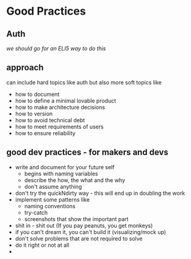 # Good Practices

## Auth

_we should go for an ELI5 way to do this_

## approach

can include hard topics like auth but also more soft topics like
* how to document
* how to define a minimal lovable product
* how to make architecture decisions
* how to version
* how to avoid technical debt
* how to meet requirements of users
* how to ensure reliability

## good dev practices - for makers and devs

* write and document for your future self
  * begins with naming variables
  * describe the how, the what and the why
  * don't assume anything
* don't try the quickNdirty way - this will end up in doubling the work
* implement some patterns like
  * naming conventions
  * try-catch
  * screenshots that show the important part
* shit in - shit out (If you pay peanuts, you get monkeys)
* if you can't dream it, you can't build it (visualizing/mock up)
* don't solve problems that are not required to solve
* do it right or not at all
* 